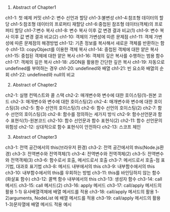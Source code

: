 1. Abstract of Chapter1 

ch1-1: 첫 예제 커밋
ch1-2: 변수 선언과 할당
ch1-3:불변성
ch1-4:참조형 데이터의 할당
ch1-5:참조형 데이터의 프로퍼티 재할당
ch1-6:중첩된 참조형 데이터(객체)의 프로퍼티 할당
ch1-7:변수 복사
ch1-8: 변수 복사 이후 값 변경 결과 비교(1)
ch1-9: 변수 복사 이후 값 변경 결과 비교(2)
ch1-10: 객체의 가변성에 따른 문제점
ch1-11: 객체 가변성에 따른 문제점의 해경방법
ch1-12: 기존 정보를 복사해서 새로운 객체를 반환하는 함수
ch1-13: copyObject를 이용한 객체 복사
ch1-14: 중첩된 객체에 대한 얕은 복사
ch1-15: 중첩된 객체에 대한 얕은 복사
ch1-16: 객체의 깊은 복사를 수행하는 범용 함수
ch1-17: 객체의 깊은 복사
ch1-18: JSON을 활용한 간단한 깊은 복사
ch1-19: 자동으로 undefined를 부여하는 경우
ch1-20: undefined와 배열
ch1-21: 빈 요소와 배열의 순회
ch1-22: undefined와 null의 비교



2. Abstract of Chapter2

ch2-1: 실행 컨텍스트와 콜 스택
ch2-2: 매개변수와 변수에 대한 호이스팅(1)-원본 코드
ch2-3: 매개변수와 변수에 대한 호이스팅(2)
ch2-4: 매개변수와 변수에 대한 호이스팅(3)
ch2-5: 함수 선언의 호이스팅(1)
ch2-6: 함수 선언의 호이스팅(2)
ch2-7: 함수 선언의 호이스팅(3)
ch2-8: 함수를 정의하는 세가지 방식
ch2-9: 함수선언문과 함수 표현식(1)-원본코드
ch2-10: 함수 선언문과 함수 표현식(2)
ch2-11: 함수 선언문의 위험성
ch2-12: 상대적으로 함수 표현식이 안전하다
ch2-13: 스코프 체인




3. Abstract of Chapter3

ch3-1: 전역 공간에서의 this(브라우저 환경)
ch3-2: 전역 공간에서의 this(Node.js환경)
ch3-3: 전역변수와 전역객체(1)
ch3-4: 전역변수와 전역객체(2)
ch3-5: 전역변수와 전역객체(3)
ch3-6: 함수로서 호출, 메서드로서 호출
ch3-7: 메서드로서 호출-점 표기법, 대과호 표기법
ch3-8: 메서드 내부에서의 this
ch3-9: 내부함수에서의 this
ch3-10: 내부함수에서의 this를 우회하는 방법
ch3-11: this를 바인딩하지 않는 함수(화살표 함수)
ch3-12: 콜백 함수 내부에서의 this
ch3-13: 생성자 함수
ch3-14: call 메서드
ch3-15: call 메서드(2)
ch3-16: apply 메서드
ch3-17: call/apply 메서드의 활용 1-1) 유사배열객체에 배열 메서드를 적용
ch3-18: call/apply 메서드의 활용 1-2)arguments, NodeList 에 배열 메서드를 적용
ch3-19: call/apply 메서드의 활용 1-3)문자열에 배열 메서드 적용 예시
